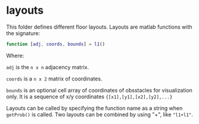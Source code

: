 # layouts

This folder defines different floor layouts. Layouts are matlab functions with the signature:

```matlab
function [adj, coords, bounds] = l1()
```

Where:

`adj` is the `n x n` adjacency matrix.

`coords` is a `n x 2` matrix of coordinates.

`bounds` is an optional cell array of coordinates of obsstacles for visualization only. It is a sequence of x/y coordinates `{[x1],[y1],[x2],[y2],...}`

Layouts can be called by specifying the function name as a string when `getProb()` is called. Two layouts can be combined by using "+", like `"l1+l1"`.
